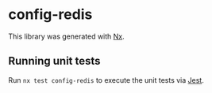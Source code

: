 # config-redis

This library was generated with [Nx](https://nx.dev).

## Running unit tests

Run `nx test config-redis` to execute the unit tests via [Jest](https://jestjs.io).

